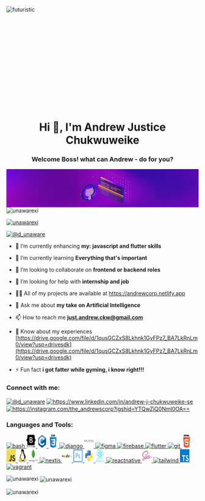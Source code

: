 <img align="right" alt="futuristic" width="100%" height="300px" src="https://github.com/unawarexi/unawarexi/blob/master/future.gif">

<h1 align="center" padding="30px">Hi 👋, I'm Andrew Justice Chukwuweike</h1>
<h3 align="center">Welcome Boss! what can Andrew - do for you?</h3>


<img align="right" alt="futuristic" width="100%" height="100px" src="https://github.com/unawarexi/unawarexi/blob/master/banner.jpg">


<p align="left"> <img src="https://komarev.com/ghpvc/?username=unawarexi&label=Profile%20views&color=0e75b6&style=flat" alt="unawarexi" /> </p>

<p align="left"> <a href="https://github.com/ryo-ma/github-profile-trophy"><img src="https://github-profile-trophy.vercel.app/?username=unawarexi" alt="unawarexi" /></a> </p>

<p align="left"> <a href="https://twitter.com/@d_unaware" target="blank"><img src="https://img.shields.io/twitter/follow/@d_unaware?logo=twitter&style=for-the-badge" alt="@d_unaware" /></a> </p>

- 🔭 I’m currently enhancing **my: javascript and flutter skills**

- 🌱 I’m currently learning **Everything that's important**

- 👯 I’m looking to collaborate on **frontend or backend roles**

- 🤝 I’m looking for help with **internship and job**

- 👨‍💻 All of my projects are available at https://andrewcorp.netlify.app

- 💬 Ask me about **my take on Artificial Intelligence**

- 📫 How to reach me **just.andrew.ckw@gmail.com**

- 📄 Know about my experiences [https://drive.google.com/file/d/1qusGCZxS8Lkhnk1GyFPz7_BA7LkRnLm0/view?usp=drivesdk](https://drive.google.com/file/d/1qusGCZxS8Lkhnk1GyFPz7_BA7LkRnLm0/view?usp=drivesdk)

- ⚡ Fun fact **i got fatter while gyming, i know right!!!**

<h3 align="left">Connect with me:</h3>
<p align="left" >
<a href="https://x.com/@d_unaware" target="blank"><img align="center" src="https://raw.githubusercontent.com/rahuldkjain/github-profile-readme-generator/master/src/images/icons/Social/twitter.svg" alt="@d_unaware" height="33" width="45" /></a>
<a href="https://linkedin.com/in/https://www.linkedin.com/in/andrew-j-chukwuweike-se" target="blank"><img align="center" src="https://raw.githubusercontent.com/rahuldkjain/github-profile-readme-generator/master/src/images/icons/Social/linked-in-alt.svg" alt="https://www.linkedin.com/in/andrew-j-chukwuweike-se" height="33" width="45" /></a>
<a href="https://instagram.com/the_andrewscorp?igshid=YTQwZjQ0NmI0OA==" target="blank"><img align="center" src="https://raw.githubusercontent.com/rahuldkjain/github-profile-readme-generator/master/src/images/icons/Social/instagram.svg" alt="https://instagram.com/the_andrewscorp?igshid=YTQwZjQ0NmI0OA==" height="33" width="45" /></a>
</p>

<h3 align="left">Languages and Tools:</h3>
<div background="#fff" align="left" display="grid" > 
  <a href="https://www.gnu.org/software/bash/" target="_blank" rel="noreferrer"> <img src="https://www.vectorlogo.zone/logos/gnu_bash/gnu_bash-icon.svg" alt="bash" width="25" height="35" background="white"/> </a> 
  <a href="https://getbootstrap.com" target="_blank" rel="noreferrer"> <img src="https://raw.githubusercontent.com/devicons/devicon/master/icons/bootstrap/bootstrap-plain-wordmark.svg" alt="bootstrap"width="25" height="35"/> </a> 
  <a href="https://www.cprogramming.com/" target="_blank" rel="noreferrer"> <img src="https://raw.githubusercontent.com/devicons/devicon/master/icons/c/c-original.svg" alt="c" width="25" height="35"/> </a>
  <a href="https://www.w3schools.com/css/" target="_blank" rel="noreferrer"> <img src="https://raw.githubusercontent.com/devicons/devicon/master/icons/css3/css3-original-wordmark.svg" alt="css3" width="25" height="35"/> </a>
  <a href="https://www.djangoproject.com/" target="_blank" rel="noreferrer"> <img src="https://cdn.worldvectorlogo.com/logos/django.svg" alt="django" width="33" height="40"/> </a> 
  <a href="https://expressjs.com" target="_blank" rel="noreferrer"> <img src="https://raw.githubusercontent.com/devicons/devicon/master/icons/express/express-original-wordmark.svg" alt="express" width="25" height="35"/> </a>
  <a href="https://www.figma.com/" target="_blank" rel="noreferrer"> <img src="https://www.vectorlogo.zone/logos/figma/figma-icon.svg" alt="figma" width="33" height="40"/> </a> 
  <a href="https://firebase.google.com/" target="_blank" rel="noreferrer"> <img src="https://www.vectorlogo.zone/logos/firebase/firebase-icon.svg" alt="firebase" width="25" height="35"/> </a>
  <a href="https://flutter.dev" target="_blank" rel="noreferrer"> <img src="https://www.vectorlogo.zone/logos/flutterio/flutterio-icon.svg" alt="flutter" width="25" height="35"/> </a>
  <a href="https://git-scm.com/" target="_blank" rel="noreferrer"> <img src="https://www.vectorlogo.zone/logos/git-scm/git-scm-icon.svg" alt="git" width="25" height="35"/> </a> 
  <a href="https://www.w3.org/html/" target="_blank" rel="noreferrer"> <img src="https://raw.githubusercontent.com/devicons/devicon/master/icons/html5/html5-original-wordmark.svg" alt="html5" width="25" height="35"/> </a>
  <a href="https://developer.mozilla.org/en-US/docs/Web/JavaScript" target="_blank" rel="noreferrer"> <img src="https://raw.githubusercontent.com/devicons/devicon/master/icons/javascript/javascript-original.svg" alt="javascript"width="25" height="35"/> </a> 
  <a href="https://www.linux.org/" target="_blank" rel="noreferrer"> <img src="https://raw.githubusercontent.com/devicons/devicon/master/icons/linux/linux-original.svg" alt="linux" width="25" height="35"/> </a> 
  <a href="https://www.mongodb.com/" target="_blank" rel="noreferrer"> <img src="https://raw.githubusercontent.com/devicons/devicon/master/icons/mongodb/mongodb-original-wordmark.svg" alt="mongodb" width="25" height="35"/> </a>
  <a href="https://nextjs.org/" target="_blank" rel="noreferrer"> <img src="https://cdn.worldvectorlogo.com/logos/nextjs-2.svg" alt="nextjs" width="33" height="40"/> </a>
  <a href="https://nodejs.org" target="_blank" rel="noreferrer"> <img src="https://raw.githubusercontent.com/devicons/devicon/master/icons/nodejs/nodejs-original-wordmark.svg" alt="nodejs" width="25" height="35"/> </a>
  <a href="https://www.photoshop.com/en" target="_blank" rel="noreferrer"> <img src="https://raw.githubusercontent.com/devicons/devicon/master/icons/photoshop/photoshop-line.svg" alt="photoshop" width="25" height="35"/> </a>
  <a href="https://www.python.org" target="_blank" rel="noreferrer"> <img src="https://raw.githubusercontent.com/devicons/devicon/master/icons/python/python-original.svg" alt="python" width="25" height="35"/> </a>
  <a href="https://reactjs.org/" target="_blank" rel="noreferrer"> <img src="https://raw.githubusercontent.com/devicons/devicon/master/icons/react/react-original-wordmark.svg" alt="react" width="25" height="35"/> </a> 
  <a href="https://reactnative.dev/" target="_blank" rel="noreferrer"> <img src="https://reactnative.dev/img/header_logo.svg" alt="reactnative"width="25" height="35"/> </a>
  <a href="https://sass-lang.com" target="_blank" rel="noreferrer"> <img src="https://raw.githubusercontent.com/devicons/devicon/master/icons/sass/sass-original.svg" alt="sass" width="25" height="35"/> </a>
  <a href="https://tailwindcss.com/" target="_blank" rel="noreferrer"> <img src="https://www.vectorlogo.zone/logos/tailwindcss/tailwindcss-icon.svg" alt="tailwind" width="25" height="35"/> </a>
  <a href="https://www.typescriptlang.org/" target="_blank" rel="noreferrer"> <img src="https://raw.githubusercontent.com/devicons/devicon/master/icons/typescript/typescript-original.svg" alt="typescript" width="25" height="35"/> </a> 
  <a href="https://www.vagrantup.com/" target="_blank" rel="noreferrer"> <img src="https://www.vectorlogo.zone/logos/vagrantup/vagrantup-icon.svg" alt="vagrant" width="25" height="35"/> </a> 
</div>

<p><img align="left" src="https://github-readme-stats.vercel.app/api/top-langs?username=unawarexi&show_icons=true&locale=en&layout=compact" alt="unawarexi" /></p>

<p>&nbsp;<img align="center" src="https://github-readme-stats.vercel.app/api?username=unawarexi&show_icons=true&locale=en" alt="unawarexi" /></p>

<p><img align="center" src="https://github-readme-streak-stats.herokuapp.com/?user=unawarexi&" alt="unawarexi" /></p>
